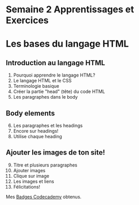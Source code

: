 # Semaine 2 Apprentissages et Exercices
# Les bases du langage HTML 

## Introduction au langage HTML
1. Pourquoi apprendre le langage HTML?
2. Le langage HTML et le CSS
3. Terminologie basique
4. Créer la partie "head" (tête) du code HTML
5. Les paragraphes dans le body

## Body elements
6. Les paragraphes et les headings
7. Encore sur headings!
8. Utilise chaque heading

## Ajouter les images de ton site!
9.  Titre et plusieurs paragraphes
10. Ajouter images
11. Clique sur image
12. Les images et liens
13. Félicitations!

Mes [Badges Codecademy](https://www.codecademy.com/users/codeWhiz51621/achievements) obtenus.